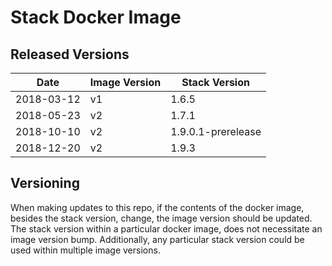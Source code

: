 # Stack Docker Image

## Released Versions

| Date       | Image Version | Stack Version      |
|------------|---------------|--------------------|
| 2018-03-12 | v1            | 1.6.5              |
| 2018-05-23 | v2            | 1.7.1              |
| 2018-10-10 | v2            | 1.9.0.1-prerelease |
| 2018-12-20 | v2            | 1.9.3              |


## Versioning
When making updates to this repo, if the contents of the docker image, besides the stack version, change, the image version should be updated.  The stack version within a particular docker image, does not necessitate an image version bump.  Additionally, any particular stack version could be used within multiple image versions.
